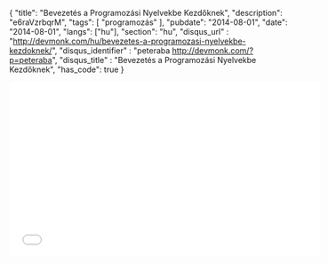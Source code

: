 {
    "title": "Bevezetés a Programozási Nyelvekbe Kezdőknek",
    "description": "e6raVzrbqrM",
    "tags": [
        "programozás"
    ],
    "pubdate": "2014-08-01",
    "date": "2014-08-01",
    "langs": ["hu"],
    "section": "hu",
    "disqus_url" : "http://devmonk.com/hu/bevezetes-a-programozasi-nyelvekbe-kezdoknek/",
    "disqus_identifier" : "peteraba http://devmonk.com/?p=peteraba",
    "disqus_title" : "Bevezetés a Programozási Nyelvekbe Kezdőknek",
    "has_code": true
}
<iframe width="560" height="315" src="//www.youtube.com/embed/uWO3vif7hTw" frameborder="0" allowfullscreen></iframe>